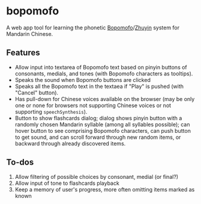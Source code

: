 # bopomofo

A web app tool for learning the phonetic [Bopomofo](https://en.wikipedia.org/wiki/Bopomofo)/[Zhuyin](https://en.wikipedia.org/wiki/Zhuyin_table)
system for Mandarin Chinese.

## Features

- Allow input into textarea of Bopomofo text based on pinyin buttons of consonants, medials, and tones (with Bopomofo characters as tooltips).
- Speaks the sound when Bopomofo buttons are clicked
- Speaks all the Bopomofo text in the textaea if "Play" is pushed (with "Cancel" button).
- Has pull-down for Chinese voices available on the browser (may be only one or none for browsers not supporting Chinese voices or not supporting `speechSynthesis`).
- Button to show flashcards dialog; dialog shows pinyin button with a randomly chosen Mandarin syllable (among all syllables possible); can hover button to see comprising Bopomofo characters, can push button to get sound, and can scroll forward through new random items, or backward through already discovered items.

## To-dos

1. Allow filtering of possible choices by consonant, medial (or final?)
1. Allow input of tone to flashcards playback
1. Keep a memory of user's progress, more often omitting items marked as known
